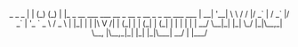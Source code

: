 <div align="center">
  _        _       _                                    
 | |      (_)     (_)                                   
 | |_ _ __ ___   ___  __ _    __ _  __ _ _ __ ___   ___ 
 | __| '__| \ \ / / |/ _` |  / _` |/ _` | '_ ` _ \ / _ \
 | |_| |  | |\ V /| | (_| | | (_| | (_| | | | | | |  __/
  \__|_|  |_| \_/ |_|\__,_|  \__, |\__,_|_| |_| |_|\___|
                              __/ |                     
                             |___/                      
</div>
